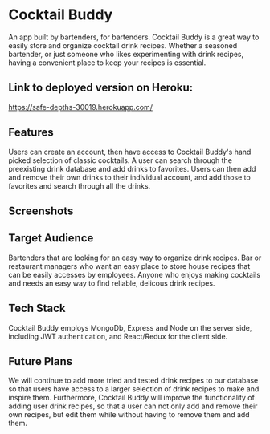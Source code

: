 # Cocktail Buddy
An app built by bartenders, for bartenders.  Cocktail Buddy is a great way to easily store and organize cocktail drink recipes.  Whether a seasoned bartender, or just someone who likes experimenting with drink recipes, having a convenient place to keep your recipes is essential.

## Link to deployed version on Heroku:
https://safe-depths-30019.herokuapp.com/

## Features
Users can create an account, then have access to Cocktail Buddy's hand picked selection of classic cocktails.  A user can search through the preexisting drink database and add drinks to favorites.  Users can then add and remove their own drinks to their individual account, and add those to favorites and search through all the drinks.

## Screenshots


## Target Audience
Bartenders that are looking for an easy way to organize drink recipes.  Bar or restaurant managers who want an easy place to store house recipes that can be easily accesses by employees.  Anyone who enjoys making cocktails and needs an easy way to find reliable, delicous drink recipes. 

## Tech Stack
Cocktail Buddy employs MongoDb, Express and Node on the server side, including JWT authentication, and React/Redux for the client side.

## Future Plans
We will continue to add more tried and tested drink recipes to our database so that users have access to a larger selection of drink recipes to make and inspire them.  Furthermore, Cocktail Buddy will improve the functionality of adding user drink recipes, so that a user can not only add and remove their own recipes, but edit them while without having to remove them and add them.

